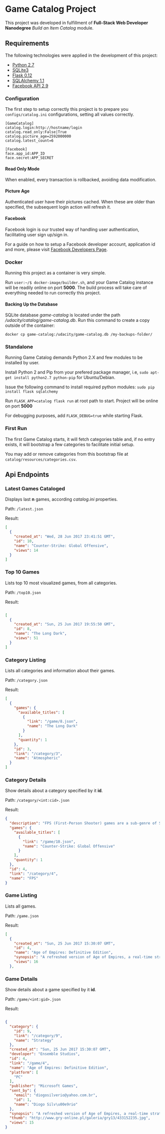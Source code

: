 # Game Catalog Project

This project was developed in fulfillment of **Full-Stack Web Developer Nanodegree** *Build an Item Catalog* module.

## Requirements

The following technologies were applied in the development of this project:
* [Python 2.7](https://www.python.org/downloads/)
* [SQLite3](https://www.sqlite.org/)
* [Flask 0.12](http://flask.pocoo.org/)
* [SQLAlchemy 1.1](http://www.sqlalchemy.org/)
* [Facebook API 2.9](https://developers.facebook.com/)

### Configuration

The first step to setup correctly this project is to prepare you `configs/catalog.ini` configurations, setting all values correctly.

```
[GameCatalog]
catalog.login:http://hostname/login
catalog.read_only:False|True
catalog.picture_age=2592000000
catalog.latest_count=6

[Facebook]
face.app_id:APP_ID
face.secret:APP_SECRET
```

#### Read Only Mode

When enabled, every transaction is rollbacked, avoiding data modification.

#### Picture Age

Authenticated user have their pictures cached. When these are older than specified, the subsequent login action will refresh it.

#### Facebook

Facebook login is our trusted way of handling user authentication, facilitating user sign up/sign in.

For a guide on how to setup a Facebook developer account, application id and more, please visit [Facebook Developers Page](https://developers.facebook.com/).

### Docker

Running this project as a container is very simple.

Run `user:~/$ docker-image/builder.sh`, and your Game Catalog instance will be readily online on port **5000**. The build process will take care of everything needed to run correctly this project.

#### Backing Up the Database

SQLite database *game-catalog* is located under the path */udacity/catalog/game-catalog.db*. Run this command to create a copy outside of the container: 

`docker cp game-catalog:/udacity/game-catalog.db /my-backups-folder/`

### Standalone

Running Game Catalog demands Python 2.X and few modules to be installed by user.

Install Python 2 and Pip from your prefered package manager, i.e, `sudo apt-get install python2.7 python-pip` for Ubuntu/Debian.

Issue the following command to install required python modules: `sudo pip install flask sqlalchemy`

Run `FLASK_APP=catalog flask run` at root path to start. Project will be online on port **5000**

For debugging purposes, add `FLASK_DEBUG=true` while starting Flask.

### First Run

The first Game Catalog starts, it will fetch categories table and, if no entry exists, it will bootstrap a few categories to facilitate initial setup.

You may add or remove categories from this bootstrap file at `catalog/resources/categories.csv`.

## Api Endpoints

### Latest Games Cataloged

Displays last **n** games, according *catalog.ini* properties.

Path: `/latest.json`

Result:
```json
[
  {
    "created_at": "Wed, 28 Jun 2017 23:41:51 GMT", 
    "id": 10, 
    "name": "Counter-Strike: Global Offensive", 
    "views": 14
  }
]
```

### Top 10 Games

Lists top 10 most visualized games, from all categories.

Path: `/top10.json`

Result:
```json

[
  {
    "created_at": "Sun, 25 Jun 2017 19:55:50 GMT", 
    "id": 8, 
    "name": "The Long Dark", 
    "views": 51
  }
]
```

### Category Listing

Lists all categories and information about their games.

Path: `/category.json`

Result:
```json
[
  {
    "games": {
      "available_titles": [
        {
          "link": "/game/8.json", 
          "name": "The Long Dark"
        }
      ], 
      "quantity": 1
    }, 
    "id": 3, 
    "link": "/category/3", 
    "name": "Atmospheric"
  }
]
```

### Category Details

Show details about a category specified by it **id**.

Path: `/category/<int:cid>.json`

Result:
```json
{
  "description": "FPS (First-Person Shooter) games are a sub-genre of Shooting games that became immensely popular. They are basically Shooting games played from the protagonist's perspective, allowing for a higher degree of immersion and realism. Military FPS games are extremely popular, but these games may also take place in fantasy or sci-fi settings. FPS games may also incorporate an optional third-person perspective, limited melee combat, or narrative elements of Action-Adventures. Online multi-player FPS games are also particularly popular.\n", 
  "games": {
    "available_titles": [
      {
        "link": "/game/10.json", 
        "name": "Counter-Strike: Global Offensive"
      }
    ], 
    "quantity": 1
  }, 
  "id": 4, 
  "link": "/category/4", 
  "name": "FPS"
}
```

### Game Listing

Lists all games.

Path: `/game.json`

Result:
```json
[
  {
    "created_at": "Sun, 25 Jun 2017 15:30:07 GMT", 
    "id": 4, 
    "name": "Age of Empires: Definitive Edition", 
    "synopsis": "A refreshed version of Age of Empires, a real-time strategy game that debuted in 1997. Microsoft, th...", 
    "views": 16
  }, 
```

### Game Details

Show details about a game specified by it **id**.

Path: `/game/<int:gid>.json`

Result:
```json

{
  "category": {
    "id": 9, 
    "link": "/category/9", 
    "name": "Strategy"
  }, 
  "created_at": "Sun, 25 Jun 2017 15:30:07 GMT", 
  "developer": "Ensemble Studios", 
  "id": 4, 
  "link": "/game/4", 
  "name": "Age of Empires: Definitive Edition", 
  "platform": [
    "PC"
  ], 
  "publisher": "Microsoft Games", 
  "sent_by": {
    "email": "diogosilverio@yahoo.com.br", 
    "id": 1, 
    "name": "Diogo Silv\u00e9rio"
  }, 
  "synopsis": "A refreshed version of Age of Empires, a real-time strategy game that debuted in 1997. Microsoft, the company responsible for the new version, focused not only on improving the graphics so that they now support 4K resolution, but on recording a new version of the symphonic soundtrack as well. \r\n\r\nThe title contains the content of the basic version of the original game and of the Rise of Rome expansion pack. The singleplayer scenarios were expanded with new narrative features. In Age of Empires: Definitive Edition the player is leading civilizations from various areas of the world to war. The gameplay is focused on expanding the base, obtaining resources, recruiting army and participating in dynamical battles. \r\n\r\nA modernized interface makes controlling the battlefield easier. In addition to singleplayer modes, the title offers multiplayer mode based on Xbox Live.", 
  "thumb": "http://www.gry-online.pl/galeria/gry13/433152235.jpg", 
  "views": 15
}

```
